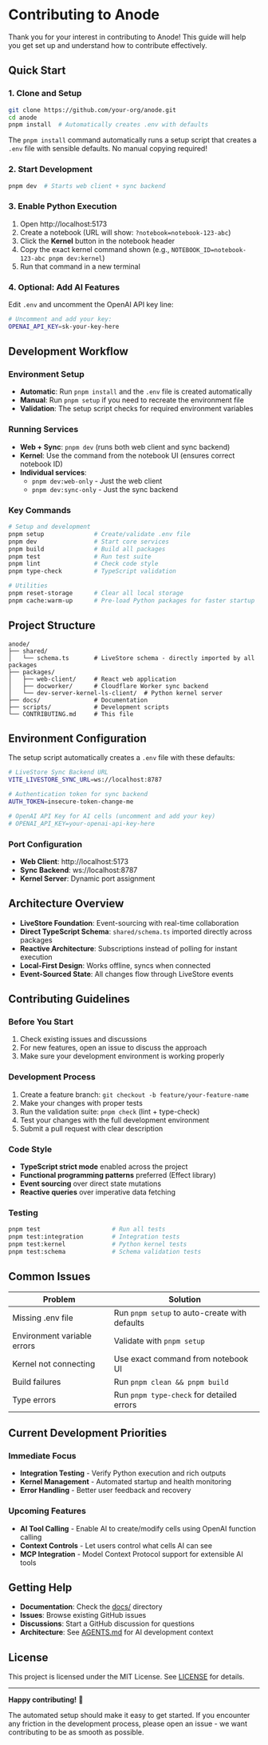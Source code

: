 # Contributing to Anode

Thank you for your interest in contributing to Anode! This guide will help you get set up and understand how to contribute effectively.

## Quick Start

### 1. Clone and Setup
```bash
git clone https://github.com/your-org/anode.git
cd anode
pnpm install  # Automatically creates .env with defaults
```

The `pnpm install` command automatically runs a setup script that creates a `.env` file with sensible defaults. No manual copying required!

### 2. Start Development
```bash
pnpm dev  # Starts web client + sync backend
```

### 3. Enable Python Execution
1. Open http://localhost:5173
2. Create a notebook (URL will show: `?notebook=notebook-123-abc`)
3. Click the **Kernel** button in the notebook header
4. Copy the exact kernel command shown (e.g., `NOTEBOOK_ID=notebook-123-abc pnpm dev:kernel`)
5. Run that command in a new terminal

### 4. Optional: Add AI Features
Edit `.env` and uncomment the OpenAI API key line:
```bash
# Uncomment and add your key:
OPENAI_API_KEY=sk-your-key-here
```

## Development Workflow

### Environment Setup
- **Automatic**: Run `pnpm install` and the `.env` file is created automatically
- **Manual**: Run `pnpm setup` if you need to recreate the environment file
- **Validation**: The setup script checks for required environment variables

### Running Services
- **Web + Sync**: `pnpm dev` (runs both web client and sync backend)
- **Kernel**: Use the command from the notebook UI (ensures correct notebook ID)
- **Individual services**: 
  - `pnpm dev:web-only` - Just the web client
  - `pnpm dev:sync-only` - Just the sync backend

### Key Commands
```bash
# Setup and development
pnpm setup              # Create/validate .env file
pnpm dev                # Start core services
pnpm build              # Build all packages
pnpm test               # Run test suite
pnpm lint               # Check code style
pnpm type-check         # TypeScript validation

# Utilities
pnpm reset-storage      # Clear all local storage
pnpm cache:warm-up      # Pre-load Python packages for faster startup
```

## Project Structure

```
anode/
├── shared/
│   └── schema.ts       # LiveStore schema - directly imported by all packages
├── packages/
│   ├── web-client/     # React web application
│   ├── docworker/      # Cloudflare Worker sync backend
│   └── dev-server-kernel-ls-client/  # Python kernel server
├── docs/               # Documentation
├── scripts/            # Development scripts
└── CONTRIBUTING.md     # This file
```

## Environment Configuration

The setup script automatically creates a `.env` file with these defaults:

```bash
# LiveStore Sync Backend URL
VITE_LIVESTORE_SYNC_URL=ws://localhost:8787

# Authentication token for sync backend
AUTH_TOKEN=insecure-token-change-me

# OpenAI API Key for AI cells (uncomment and add your key)
# OPENAI_API_KEY=your-openai-api-key-here
```

### Port Configuration
- **Web Client**: http://localhost:5173
- **Sync Backend**: ws://localhost:8787
- **Kernel Server**: Dynamic port assignment

## Architecture Overview

- **LiveStore Foundation**: Event-sourcing with real-time collaboration
- **Direct TypeScript Schema**: `shared/schema.ts` imported directly across packages
- **Reactive Architecture**: Subscriptions instead of polling for instant execution
- **Local-First Design**: Works offline, syncs when connected
- **Event-Sourced State**: All changes flow through LiveStore events

## Contributing Guidelines

### Before You Start
1. Check existing issues and discussions
2. For new features, open an issue to discuss the approach
3. Make sure your development environment is working properly

### Development Process
1. Create a feature branch: `git checkout -b feature/your-feature-name`
2. Make your changes with proper tests
3. Run the validation suite: `pnpm check` (lint + type-check)
4. Test your changes with the full development environment
5. Submit a pull request with clear description

### Code Style
- **TypeScript strict mode** enabled across the project
- **Functional programming patterns** preferred (Effect library)
- **Event sourcing** over direct state mutations
- **Reactive queries** over imperative data fetching

### Testing
```bash
pnpm test                    # Run all tests
pnpm test:integration        # Integration tests
pnpm test:kernel             # Python kernel tests
pnpm test:schema             # Schema validation tests
```

## Common Issues

| Problem | Solution |
|---------|----------|
| Missing .env file | Run `pnpm setup` to auto-create with defaults |
| Environment variable errors | Validate with `pnpm setup` |
| Kernel not connecting | Use exact command from notebook UI |
| Build failures | Run `pnpm clean && pnpm build` |
| Type errors | Run `pnpm type-check` for detailed errors |

## Current Development Priorities

### Immediate Focus
- **Integration Testing** - Verify Python execution and rich outputs
- **Kernel Management** - Automated startup and health monitoring
- **Error Handling** - Better user feedback and recovery

### Upcoming Features
- **AI Tool Calling** - Enable AI to create/modify cells using OpenAI function calling
- **Context Controls** - Let users control what cells AI can see
- **MCP Integration** - Model Context Protocol support for extensible AI tools

## Getting Help

- **Documentation**: Check the [docs/](./docs/) directory
- **Issues**: Browse existing GitHub issues
- **Discussions**: Start a GitHub discussion for questions
- **Architecture**: See [AGENTS.md](./AGENTS.md) for AI development context

## License

This project is licensed under the MIT License. See [LICENSE](./LICENSE) for details.

---

**Happy contributing!** 🚀

The automated setup should make it easy to get started. If you encounter any friction in the development process, please open an issue - we want contributing to be as smooth as possible.